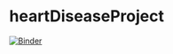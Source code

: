 # heartDiseaseProject

[![Binder](https://mybinder.org/badge_logo.svg)](https://mybinder.org/v2/gh/akshatz/heartDiseaseProject/master?urlpath=https%3A%2F%2Fgithub.com%2Fakshatz%2FheartDiseaseProject%2Fblob%2Fmaster%2FheartDiseaseProject.ipynb)
